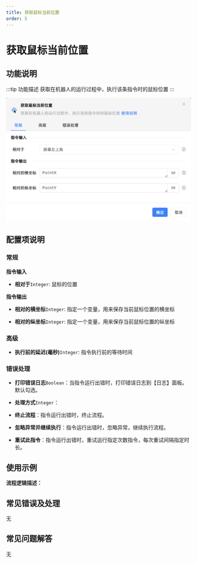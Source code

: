 ```yaml
---
title: 获取鼠标当前位置
order: 5
---
```


# 获取鼠标当前位置

## 功能说明

:::tip 功能描述
获取在机器人的运行过程中，执行该条指令时的鼠标位置
:::

![获取鼠标当前位置](../../assets/获取鼠标当前位置_command.png)

## 配置项说明

### 常规

**指令输入**

- **相对于**`Integer`: 鼠标的位置


**指令输出**

- **相对的横坐标**`Integer`: 指定一个变量，用来保存当前鼠标位置的横坐标

- **相对的纵坐标**`Integer`: 指定一个变量，用来保存当前鼠标位置的纵坐标

### 高级

- **执行前的延迟(毫秒)**`Integer`: 指令执行前的等待时间

### 错误处理

- **打印错误日志**`Boolean`：当指令运行出错时，打印错误日志到【日志】面板。默认勾选。

- **处理方式**`Integer`：

 - **终止流程**：指令运行出错时，终止流程。

 - **忽略异常并继续执行**：指令运行出错时，忽略异常，继续执行流程。

 - **重试此指令**：指令运行出错时，重试运行指定次数指令，每次重试间隔指定时长。

## 使用示例

**流程逻辑描述：** 

## 常见错误及处理

无

## 常见问题解答

无

